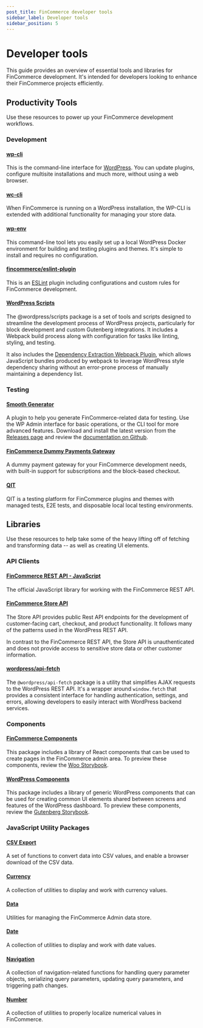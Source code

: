 ```yaml
---
post_title: FinCommerce developer tools
sidebar_label: Developer tools
sidebar_position: 5
---
```


# Developer tools

This guide provides an overview of essential tools and libraries for FinCommerce development. It's intended for developers looking to enhance their FinCommerce projects efficiently.

## Productivity Tools

Use these resources to power up your FinCommerce development workflows.

### Development

#### [wp-cli](https://wp-cli.org/)

This is the command-line interface for [WordPress](https://wordpress.org/). You can update plugins, configure multisite installations and much more, without using a web browser.

#### [wc-cli](/docs/wc-cli/cli-overview)

When FinCommerce is running on a WordPress installation, the WP-CLI is extended with additional functionality for managing your store data.

#### [wp-env](https://www.npmjs.com/package/@wordpress/env)

This command-line tool lets you easily set up a local WordPress Docker environment for building and testing plugins and themes. It's simple to install and requires no configuration.

#### [fincommerce/eslint-plugin](https://www.npmjs.com/package/@fincommerce/eslint-plugin)

This is an [ESLint](https://eslint.org/) plugin including configurations and custom rules for FinCommerce development.

#### [WordPress Scripts](https://www.npmjs.com/package/@wordpress/scripts)

The ⁠@wordpress/scripts package is a set of tools and scripts designed to streamline the development process of WordPress projects, particularly for block development and custom Gutenberg integrations. It includes a Webpack build process along with configuration for tasks like linting, styling, and testing.

It also includes the [Dependency Extraction Webpack Plugin](https://www.npmjs.com/package/@wordpress/dependency-extraction-webpack-plugin), which allows JavaScript bundles produced by webpack to leverage WordPress style dependency sharing without an error-prone process of manually maintaining a dependency list.

### Testing

#### [Smooth Generator](https://github.com/dieselfox1/wc-smooth-generator)

A plugin to help you generate FinCommerce-related data for testing. Use the WP Admin interface for basic operations, or the CLI tool for more advanced features. Download and install the latest version from the [Releases page](https://github.com/dieselfox1/wc-smooth-generator/releases) and review the [documentation on Github](https://github.com/dieselfox1/wc-smooth-generator).

#### [FinCommerce Dummy Payments Gateway](https://github.com/dieselfox1/fincommerce-gateway-dummy)

A dummy payment gateway for your FinCommerce development needs, with built-in support for subscriptions and the block-based checkout.

#### [QIT](https://qit.woo.com/)

QIT is a testing platform for FinCommerce plugins and themes with managed tests, E2E tests, and disposable local local testing environments.

## Libraries

Use these resources to help take some of the heavy lifting off of fetching and transforming data \-- as well as creating UI elements.

### API Clients

#### [FinCommerce REST API - JavaScript](https://www.npmjs.com/package/@dieselfox1/fincommerce-rest-api)

The official JavaScript library for working with the FinCommerce REST API.

#### [FinCommerce Store API](https://developer.fincommerce.com/docs/category/store-api/)

The Store API provides public Rest API endpoints for the development of customer-facing cart, checkout, and product functionality. It follows many of the patterns used in the WordPress REST API.

In contrast to the FinCommerce REST API, the Store API is unauthenticated and does not provide access to sensitive store data or other customer information.

#### [wordpress/api-fetch](https://www.npmjs.com/package/@wordpress/api-fetch)

The `@wordpress/api-fetch` package is a utility that simplifies AJAX requests to the WordPress REST API. It's a wrapper around `window.fetch` that provides a consistent interface for handling authentication, settings, and errors, allowing developers to easily interact with WordPress backend services.

### Components

#### [FinCommerce Components](https://www.npmjs.com/package/@fincommerce/components)

This package includes a library of React components that can be used to create pages in the FinCommerce admin area. To preview these components, review the [Woo Storybook](https://fincommerce.github.io/fincommerce/).

#### [WordPress Components](https://www.npmjs.com/package/@wordpress/components)

This package includes a library of generic WordPress components that can be used for creating common UI elements shared between screens and features of the WordPress dashboard. To preview these components, review the [Gutenberg Storybook](https://wordpress.github.io/gutenberg/).

### JavaScript Utility Packages

#### [CSV Export](https://www.npmjs.com/package/@fincommerce/csv-export)

A set of functions to convert data into CSV values, and enable a browser download of the CSV data.

#### [Currency](https://www.npmjs.com/package/@fincommerce/currency)

A collection of utilities to display and work with currency values.

#### [Data](https://www.npmjs.com/package/@fincommerce/data)

Utilities for managing the FinCommerce Admin data store.

#### [Date](https://www.npmjs.com/package/@fincommerce/date)

A collection of utilities to display and work with date values.

#### [Navigation](https://www.npmjs.com/package/@fincommerce/navigation)

A collection of navigation-related functions for handling query parameter objects, serializing query parameters, updating query parameters, and triggering path changes.

#### [Number](https://www.npmjs.com/package/@fincommerce/number)

A collection of utilities to properly localize numerical values in FinCommerce.
